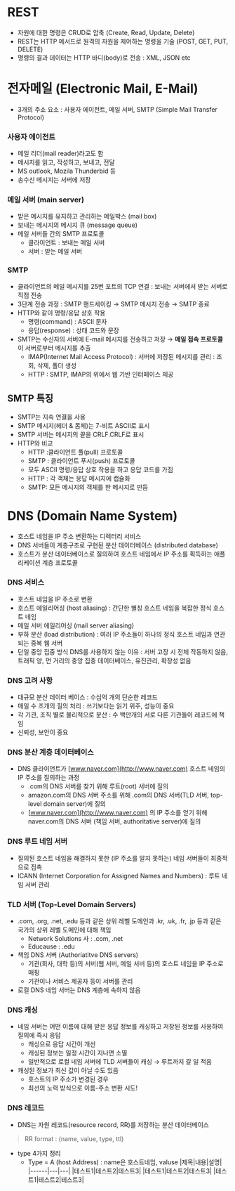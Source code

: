 # REST

- 자원에 대한 명령은 CRUD로 압축 (Create, Read, Update, Delete)
- REST는 HTTP 메서드로 원격의 자원을 제어하는 명령을 기술 (POST, GET, PUT, DELETE)
- 명령의 결과 데이터는 HTTP 바디(body)로 전송 : XML, JSON etc

# 전자메일 (Electronic Mail, E-Mail)

- 3개의 주쇼 요소 : 사용자 에이전트, 메일 서버, SMTP (Simple Mail Transfer Protocol)

### 사용자 에이전트

- 메일 리더(mail reader)라고도 함
- 메시지를 읽고, 작성하고, 보내고, 전달
- MS outlook, Mozila Thunderbid 등
- 송수신 메시지는 서버에 저장

### 메일 서버 (main server)

- 받은 메시지를 유지하고 관리하는 메일박스 (mail box)
- 보내는 메시지의 메시지 큐 (message queue)
- 메일 서버들 간의 SMTP 프로토콜
    - 클라이언트 : 보내는 메일 서버
    - 서버 : 받는 메일 서버

### SMTP

- 클라이언트의 메일 메시지를 25번 포트의 TCP 연결 : 보내는 서버에서 받는 서버로 직접 전송
- 3단계 전송 과정 : SMTP 핸드세이킹 → SMTP 메시지 전송 → SMTP 종료
- HTTP와 같이 명령/응답 상호 작용
    - 명령(command) : ASCII 문자
    - 응답(response) : 상태 코드와 문장
- SMTP는 수신자의 서버에 E-mail 메시지를 전송하고 저장 → **메일 접속 프로토콜**이 서버로부터 메시지를 추출
    - IMAP(Internet Mail Access Protocol) : 서버에 저장된 메시지를 관리 : 조회, 삭제, 폴더 생성
    - HTTP : SMTP, IMAP의 위에서 웹 기반 인터페이스 제공

## SMTP 특징

- SMTP는 지속 연결을 사용
- SMTP 메시지(헤더 & 몸체)는 7-비트 ASCII로 표시
- SMTP 서버는 메시지의 끝을 CRLF.CRLF로 표시
- HTTP와 비교
    - HTTP :클라이언트 풀(pull) 프로토콜
    - SMTP : 클라이언트 푸시(push) 프로토콜
    - 모두 ASCII 명령/응답 상호 작용을 하고 응답 코드를 가짐
    - HTTP : 각 객체는 응답 메시지에 캡슐화
    - SMTP: 모든 메시지의 객체를 한 메시지로 만듬

# DNS (Domain Name System)

- 호스트 네임을 IP 주소 변환하는 디렉터리 서비스
- DNS 서버들이 계층구조로 구현된 분산 데이터베이스 (distributed database)
- 호스트가 분산 데이터베이스로 질의하여 호스트 네임에서 IP 주소를 획득하는 애플리케이션 계층 프로토콜

### DNS 서비스

- 호스트 네임을 IP 주소로 변환
- 호스트 에일리어싱 (host aliasing) : 간단한 별칭 호스트 네임을 복잡한 정식 호스트 네임
- 메일 서버 에일리어싱 (mail server aliasing)
- 부하 분산 (load distribution) : 여러 IP 주소들이 하나의 정식 호스트 네임과 연관되는 중복 웹 서버
- 단일 중앙 집중 방식 DNS를 사용하지 않는 이유 : 서버 고장 시 전체 작동하지 않음, 트래픽 양, 먼 거리의 중앙 집중 데이터베이스, 유진관리, 확장성 없음

### DNS 고려 사항

- 대규모 분산 데이터 베이스 : 수십억 개의 단순한 레코드
- 매일 수 조개의 질의 처리 : 쓰기보다는 읽기 위주, 성능이 중요
- 각 기관, 조직 별로 물리적으로 분산 : 수 백만개의 서로 다른 기관들이 레코드에 책임
- 신뢰성, 보안이 중요


### DNS 분산 계층 데이터베이스

- DNS 클라이언트가 [www.naver.com](http://www.naver.com) 호스트 네임의 IP 주소를 질의하는 과정
    - .com의 DNS 서버를 찾기 위해 루트(root) 서버에 질의
    - amazon.com의 DNS 서버 주소를 위해 .com의 DNS 서버(TLD 서버, top-level domain server)에 질의
    - [www.naver.com](http://www.naver.com) 의 IP 주소를 얻기 위해 naver.com의 DNS 서버 (책임 서버, authoritative server)에 질의

### DNS 루트 네임 서버

- 질의된 호스트 네임을 해결하지 못한 (IP 주소를 알지 못하는) 네임 서버들이 최종적으로 접촉
- ICANN (Internet Corporation for Assigned Names and Numbers) : 루트 네임 서버 관리

### TLD 서버 (Top-Level Domain Servers)

- .com, .org, .net, .edu 등과 같은 상위 레벨 도메인과 .kr, .uk, .fr, .jp 등과 같은 국가의 상위 레벨 도메인에 대해 책임
    - Network Solutions 사 : .com, .net
    - Educause : .edu
- 책임 DNS 서버 (Authoriatitve DNS servers)
    - 기관(회사, 대학 등)의 서버(웹 서버, 메일 서버 등)의 호스트 네임을 IP 주소로 매핑
    - 기관이나 서비스 제공자 등이 서버를 관리
- 로컬 DNS 네임 서버는 DNS 계층에 속하지 않음

### DNS 캐싱

- 네임 서버는 어떤 이름에 대해 받은 응답 정보를 캐싱하고 저장된 정보를 사용하여 질의에 즉시 응답
    - 캐싱으로 응답 시간이 개선
    - 캐싱된 정보는 일정 시간이 지나면 소멸
    - 일반적으로 로컬 네임 서버에 TLD 서버들이 캐싱 → 루트까지 갈 일 적음
- 캐싱된 정보가 최신 값이 아닐 수도 있음
    - 호스트의 IP 주소가 변경된 경우
    - 최선의 노력 방식으로 이름-주소 변환 시도!


### DNS 레코드

- DNS는 자원 레코드(resource record, RR)를 저장하는 분산 데이터베이스
> RR format : (name, value, type, ttl)
- type 4가지 정리
    - Type = A (host Address) : name은 호스트네임, valuse
 |제목|내용|설명|
 |------|---|---|
 |테스트1|테스트2|테스트3|
 |테스트1|테스트2|테스트3|
 |테스트1|테스트2|테스트3|
